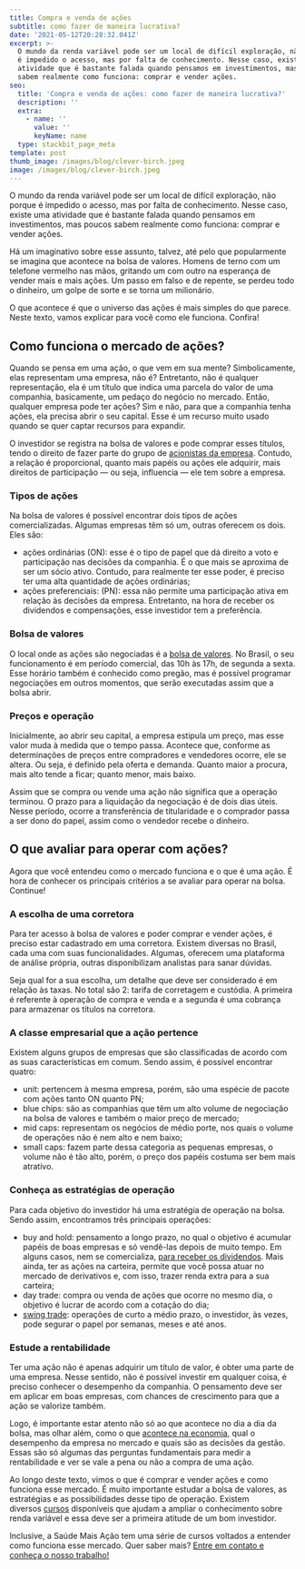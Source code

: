 ```yaml
---
title: Compra e venda de ações
subtitle: como fazer de maneira lucrativa?
date: '2021-05-12T20:28:32.041Z'
excerpt: >-
  O mundo da renda variável pode ser um local de difícil exploração, não porque
  é impedido o acesso, mas por falta de conhecimento. Nesse caso, existe uma
  atividade que é bastante falada quando pensamos em investimentos, mas poucos
  sabem realmente como funciona: comprar e vender ações.
seo:
  title: 'Compra e venda de ações: como fazer de maneira lucrativa?'
  description: ''
  extra:
    - name: ''
      value: ''
      keyName: name
  type: stackbit_page_meta
template: post
thumb_image: /images/blog/clever-birch.jpeg
image: /images/blog/clever-birch.jpeg
---
```

O mundo da renda variável pode ser um local de difícil exploração, não porque é impedido o acesso, mas por falta de conhecimento. Nesse caso, existe uma atividade que é bastante falada quando pensamos em investimentos, mas poucos sabem realmente como funciona: comprar e vender ações.

Há um imaginativo sobre esse assunto, talvez, até pelo que popularmente se imagina que acontece na bolsa de valores. Homens de terno com um telefone vermelho nas mãos, gritando um com outro na esperança de vender mais e mais ações. Um passo em falso e de repente, se perdeu todo o dinheiro, um golpe de sorte e se torna um milionário.

O que acontece é que o universo das ações é mais simples do que parece. Neste texto, vamos explicar para você como ele funciona. Confira!

## **Como funciona o mercado de ações?**

Quando se pensa em uma ação, o que vem em sua mente? Simbolicamente, elas representam uma empresa, não é? Entretanto, não é qualquer representação, ela é um título que indica uma parcela do valor de uma companhia, basicamente, um pedaço do negócio no mercado. Então, qualquer empresa pode ter ações? Sim e não, para que a companhia tenha ações, ela precisa abrir o seu capital. Esse é um recurso muito usado quando se quer captar recursos para expandir.

O investidor se registra na bolsa de valores e pode comprar esses títulos, tendo o direito de fazer parte do grupo de [acionistas da empresa](https://maisretorno.com/blog/termos/a/acionista). Contudo, a relação é proporcional, quanto mais papéis ou ações ele adquirir, mais direitos de participação — ou seja, influencia — ele tem sobre a empresa.

### Tipos de ações

Na bolsa de valores é possível encontrar dois tipos de ações comercializadas. Algumas empresas têm só um, outras oferecem os dois. Eles são:

* ações ordinárias (ON): esse é o tipo de papel que dá direito a voto e participação nas decisões da companhia. É o que mais se aproxima de ser um sócio ativo. Contudo, para realmente ter esse poder, é preciso ter uma alta quantidade de ações ordinárias;
* ações preferenciais: (PN): essa não permite uma participação ativa em relação às decisões da empresa. Entretanto, na hora de receber os dividendos e compensações, esse investidor tem a preferência.

### Bolsa de valores

O local onde as ações são negociadas é a [bolsa de valores](https://saudemaisacao.com.br/blog/bolsa-de-valores-para-medicos/). No Brasil, o seu funcionamento é em período comercial, das 10h às 17h, de segunda a sexta. Esse horário também é conhecido como pregão, mas é possível programar negociações em outros momentos, que serão executadas assim que a bolsa abrir.

### Preços e operação

Inicialmente, ao abrir seu capital, a empresa estipula um preço, mas esse valor muda à medida que o tempo passa. Acontece que, conforme as determinações de preços entre compradores e vendedores ocorre, ele se altera. Ou seja, é definido pela oferta e demanda. Quanto maior a procura, mais alto tende a ficar; quanto menor, mais baixo.

Assim que se compra ou vende uma ação não significa que a operação terminou. O prazo para a liquidação da negociação é de dois dias úteis. Nesse período, ocorre a transferência de titularidade e o comprador passa a ser dono do papel, assim como o vendedor recebe o dinheiro.

## **O que avaliar para operar com ações?**

Agora que você entendeu como o mercado funciona e o que é uma ação. É hora de conhecer os principais critérios a se avaliar para operar na bolsa. Continue!

### A escolha de uma corretora

Para ter acesso à bolsa de valores e poder comprar e vender ações, é preciso estar cadastrado em uma corretora. Existem diversas no Brasil, cada uma com suas funcionalidades. Algumas, oferecem uma plataforma de análise própria, outras disponibilizam analistas para sanar dúvidas.

Seja qual for a sua escolha, um detalhe que deve ser considerado é em relação às taxas. No total são 2: tarifa de corretagem e custódia. A primeira é referente à operação de compra e venda e a segunda é uma cobrança para armazenar os títulos na corretora.

### A classe empresarial que a ação pertence

Existem alguns grupos de empresas que são classificadas de acordo com as suas características em comum. Sendo assim, é possível encontrar quatro:

* unit: pertencem à mesma empresa, porém, são uma espécie de pacote com ações tanto ON quanto PN;
* blue chips: são as companhias que têm um alto volume de negociação na bolsa de valores e também o maior preço de mercado;
* mid caps: representam os negócios de médio porte, nos quais o volume de operações não é nem alto e nem baixo;
* small caps: fazem parte dessa categoria as pequenas empresas, o volume não é tão alto, porém, o preço dos papéis costuma ser bem mais atrativo.

### Conheça as estratégias de operação

Para cada objetivo do investidor há uma estratégia de operação na bolsa. Sendo assim, encontramos três principais operações:

* buy and hold: pensamento a longo prazo, no qual o objetivo é acumular papéis de boas empresas e só vendê-las depois de muito tempo. Em alguns casos, nem se comercializa, [para receber os dividendos](https://saudemaisacao.com.br/blog/como-fazer-o-dinheiro-trabalhar-para-voce/). Mais ainda, ter as ações na carteira, permite que você possa atuar no mercado de derivativos e, com isso, trazer renda extra para a sua carteira;
* day trade: compra ou venda de ações que ocorre no mesmo dia, o objetivo é lucrar de acordo com a cotação do dia;
* [swing trade](https://saudemaisacao.com.br/blog/day-trade-e-swing-trade/): operações de curto a médio prazo, o investidor, às vezes, pode segurar o papel por semanas, meses e até anos.

### Estude a rentabilidade

Ter uma ação não é apenas adquirir um título de valor, é obter uma parte de uma empresa. Nesse sentido, não é possível investir em qualquer coisa, é preciso conhecer o desempenho da companhia. O pensamento deve ser em aplicar em boas empresas, com chances de crescimento para que a ação se valorize também.

Logo, é importante estar atento não só ao que acontece no dia a dia da bolsa, mas olhar além, como o que [acontece na economia](https://saudemaisacao.com.br/blog/instabilidade-politica/), qual o desempenho da empresa no mercado e quais são as decisões da gestão. Essas são só algumas das perguntas fundamentais para medir a rentabilidade e ver se vale a pena ou não a compra de uma ação.

Ao longo deste texto, vimos o que é comprar e vender ações e como funciona esse mercado. É muito importante estudar a bolsa de valores, as estratégias e as possibilidades desse tipo de operação. Existem diversos [cursos](https://saudemaisacao.com.br/blog/curso-de-financas/) disponíveis que ajudam a ampliar o conhecimento sobre renda variável e essa deve ser a primeira atitude de um bom investidor.

Inclusive, a Saúde Mais Ação tem uma série de cursos voltados a entender como funciona esse mercado. Quer saber mais? [Entre em contato e conheça o nosso trabalho!](https://saudemaisacao.com.br/cursos/)